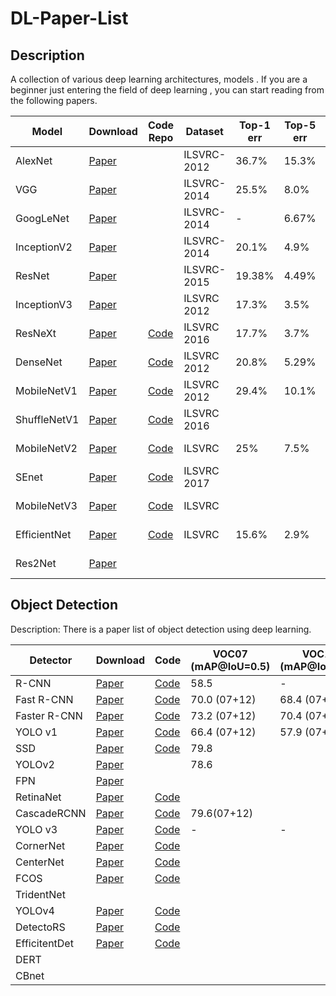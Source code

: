 # DL-Paper-List

## Description

A collection of various deep learning architectures, models .  If you are a beginner just entering the field of deep learning , you can start reading from the following papers.

| Model        | Download                                                     | Code Repo                                                    | Dataset     | Top-1 err | Top-5 err | Published in |
| ------------ | ------------------------------------------------------------ | ------------------------------------------------------------ | ----------- | --------- | --------- | ------------ |
| AlexNet      | <a href="http://papers.nips.cc/paper/4824-imagenet-classification-with-deep-convolutional-neural-networks.pdf">Paper</a> |                                                              | ILSVRC-2012 | 36.7%     | 15.3%     | NIPs 2012    |
| VGG          | <a href="https://arxiv.org/pdf/1409.1556.pdf">Paper</a>      |                                                              | ILSVRC-2014 | 25.5%     | 8.0%      | ICLR 2015    |
| GoogLeNet    | <a href="https://arxiv.org/pdf/1409.4842.pdf">Paper</a>      |                                                              | ILSVRC-2014 | -         | 6.67%     | CVPR 2015    |
| InceptionV2  | <a href="https://arxiv.org/pdf/1502.03167.pdf">Paper</a>     |                                                              | ILSVRC-2014 | 20.1%     | 4.9%      | arxiv 2015   |
| ResNet       | <a href="https://arxiv.org/pdf/1512.03385.pdf">Paper</a>     |                                                              | ILSVRC-2015 | 19.38%    | 4.49%     | arxiv 2015   |
| InceptionV3  | <a href="https://arxiv.org/pdf/1512.00567.pdf">Paper</a>     |                                                              | ILSVRC 2012 | 17.3%     | 3.5%      | CVPR 2016    |
| ResNeXt      | <a href="https://arxiv.org/pdf/1611.05431.pdf">Paper</a>     | <a href="https://github.com/facebookresearch/ResNeXt">Code</a> | ILSVRC 2016 | 17.7%     | 3.7%      | CVPR 2017    |
| DenseNet     | <a href="https://arxiv.org/pdf/1608.06993.pdf">Paper</a>     | <a href="https://github.com/liuzhuang13/DenseNet">Code</a>   | ILSVRC 2012 | 20.8%     | 5.29%     | CVPR 2017    |
| MobileNetV1  | <a href="https://arxiv.org/pdf/1704.04861.pdf">Paper</a>     | <a href="https://github.com/tensorflow/models/blob/master/research/slim/nets/mobilenet_v1.md">Code</a> | ILSVRC 2012 | 29.4%     | 10.1%     | CVPR 2017    |
| ShuffleNetV1 | <a href="https://arxiv.org/pdf/1707.01083.pdf">Paper</a>     | <a href="https://github.com/MG2033/ShuffleNet">Code</a>      | ILSVRC 2016 |           |           | arxiv 2017   |
| MobileNetV2  | <a href="https://arxiv.org/pdf/1801.04381.pdf">Paper</a>     | <a href="https://github.com/tensorflow/models/blob/master/research/slim/nets/mobilenet/README.md">Code</a> | ILSVRC      | 25%       | 7.5%      | CVPR 2018    |
| SEnet        | <a href="http://openaccess.thecvf.com/content_cvpr_2018/papers/Hu_Squeeze-and-Excitation_Networks_CVPR_2018_paper.pdf">Paper</a> | <a href="https://github.com/hujie-frank/SENet">Code</a>      | ILSVRC 2017 |           |           | CVPR 2018    |
| MobileNetV3  | <a href="https://arxiv.org/pdf/1905.02244.pdf">Paper</a>     | <a href="https://github.com/tensorflow/models/blob/master/research/slim/nets/mobilenet/README.md">Code</a> | ILSVRC      |           |           | ICCV 2019    |
| EfficientNet | <a href="https://arxiv.org/pdf/1905.11946.pdf">Paper</a>     | <a href="https://github.com/qubvel/efficientnet">Code</a>    | ILSVRC      | 15.6%     | 2.9%      | ICML 2019    |
| Res2Net      | <a href="https://arxiv.org/pdf/1904.01169.pdf">Paper</a>     |                                                              |             |           |           | CVPR 2019    |



## Object Detection

Description:   There is a paper list of object detection using deep learning.

| Detector      | Download                                                     | Code                                                         | VOC07 (mAP@IoU=0.5) | VOC12 (mAP@IoU=0.5) | COCO (mAP@IoU=0.5:0.95) | Published In |
| ------------- | ------------------------------------------------------------ | ------------------------------------------------------------ | ------------------- | ------------------- | ----------------------- | ------------ |
| R-CNN         | <a href="https://arxiv.org/pdf/1311.2524.pdf">Paper</a>      | <a href="https://github.com/rbgirshick/rcnn">Code</a>        | 58.5                | -                   | -                       | CVPR14       |
| Fast R-CNN    | <a href="https://arxiv.org/pdf/1504.08083.pdf">Paper</a>     | <a href="https://github.com/rbgirshick/fast-rcnn">Code</a>   | 70.0 (07+12)        | 68.4 (07+12)        | 19.7                    | ICCV15       |
| Faster R-CNN  | <a href="https://papers.nips.cc/paper/5638-faster-r-cnn-towards-real-time-object-detection-with-region-proposal-networks.pdf">Paper</a> | <a href="https://github.com/rbgirshick/py-faster-rcnn">Code</a> | 73.2 (07+12)        | 70.4 (07+12)        | 21.9                    | NIPS  15     |
| YOLO v1       | <a href="https://arxiv.org/pdf/1506.02640.pdf">Paper</a>     | <a href="https://pjreddie.com/darknet/yolo/">Code</a>        | 66.4 (07+12)        | 57.9 (07+12)        | -                       | CVPR16       |
| SSD           | <a href="https://arxiv.org/pdf/1512.02325.pdf">Paper</a>     | <a href="https://github.com/weiliu89/caffe/tree/ssd">Code</a> | 79.8                |                     |                         | ECCV16       |
| YOLOv2        | <a href="https://arxiv.org/pdf/1612.08242">Paper</a>         |                                                              | 78.6                |                     |                         | CVPR17       |
| FPN           | <a href="https://arxiv.org/pdf/1612.03144.pdf">Paper</a>     |                                                              |                     |                     |                         | CVPR17       |
| RetinaNet     | <a href="https://arxiv.org/pdf/1708.02002.pdf">Paper</a>     | <a href="https://github.com/facebookresearch/Detectron">Code</a> |                     |                     | 40.8                    | ICCV17       |
| CascadeRCNN   | <a href="http://www.svcl.ucsd.edu/publications/conference/2018/cvpr/cascade-rcnn.pdf">Paper</a> | <a href="https://github.com/zhaoweicai/cascade-rcnn">Code</a> | 79.6(07+12)         |                     | 42.7                    | CVPR18       |
| YOLO v3       | <a href="https://pjreddie.com/media/files/papers/YOLOv3.pdf">Paper</a> | <a href="https://pjreddie.com/darknet/yolo/">Code</a>        | -                   | -                   | 33.0                    | arXiv18      |
| CornerNet     | <a href="https://arxiv.org/pdf/1808.01244.pdf">Paper</a>     | <a href="https://github.com/princeton-vl/CornerNet">Code</a> |                     |                     | 42.2                    | ECCV18       |
| CenterNet     | <a href="https://arxiv.org/pdf/1904.07850.pdf">Paper</a>     | <a href="https://github.com/xingyizhou/CenterNet">Code</a>   |                     |                     | 45.1                    | arxiv19      |
| FCOS          | <a href="https://arxiv.org/pdf/1904.01355.pdf">Paper</a>     | <a href="https://github.com/tianzhi0549/FCOS">Code</a>       |                     |                     | 46.6                    | ICCV19       |
| TridentNet    |                                                              |                                                              |                     |                     | 48.4                    | ICCV19       |
| YOLOv4        | <a href="https://arxiv.org/abs/2004.10934">Paper</a>         | <a href="https://github.com/AlexeyAB/darknet">Code</a>       |                     |                     | 43.5                    | arXiv20      |
| DetectoRS     | <a href="https://arxiv.org/pdf/2006.02334">Paper</a>         | <a href="https://github.com/joe-siyuan-qiao/DetectoRS">Code</a> |                     |                     | 54.7                    | arXiv20      |
| EfficitentDet | <a href="https://arxiv.org/pdf/1911.09070.pdf">Paper</a>     | <a href="https://github.com/google/automl/tree/master/efficientdet">Code</a> |                     |                     | 55.1                    | CVPR20       |
| DERT          |                                                              |                                                              |                     |                     |                         | ECCV20       |
| CBnet         |                                                              |                                                              |                     |                     | 53.3                    | AAAI20       |

